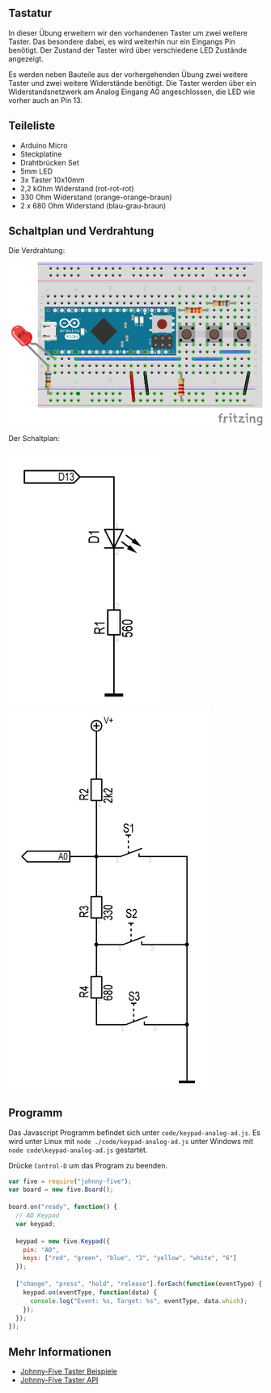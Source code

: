 ## Tastatur

In dieser Übung erweitern wir den vorhandenen Taster um zwei weitere Taster. Das besondere dabei, es wird weiterhin nur ein Eingangs Pin benötigt. Der Zustand der Taster wird über verschiedene LED Zustände angezeigt.

Es werden neben Bauteile aus der vorhergehenden Übung  zwei weitere Taster und zwei weitere Widerstände benötigt. Die Taster werden über ein Widerstandsnetzwerk am Analog Eingang A0 angeschlossen, die LED wie vorher auch an Pin 13.


## Teileliste

* Arduino Micro
* Steckplatine
* Drahtbrücken Set
* 5mm LED 
* 3x Taster 10x10mm
* 2,2 kOhm Widerstand (rot-rot-rot)
* 330 Ohm Widerstand (orange-orange-braun)
* 2 x 680 Ohm Widerstand (blau-grau-braun)

## Schaltplan und Verdrahtung

Die Verdrahtung:

![Verdrahtung](../../images/circ/04-LED-3xButton_Steckplatine.png "Verdrahtung")

Der Schaltplan:

![Schaltplan](../../images/circ/led-schematic.png "Schaltplan")
![Schaltplan](../../images/circ/3xbutton-schematic.png "Schaltplan")

## Programm

Das Javascript Programm befindet sich unter `code/keypad-analog-ad.js`. Es wird unter Linux mit `node ./code/keypad-analog-ad.js` unter Windows mit `node code\keypad-analog-ad.js` gestartet.

Drücke `Control-D` um das Program zu beenden.


```javascript
var five = require("johnny-five");
var board = new five.Board();

board.on("ready", function() {
  // AD Keypad
  var keypad;

  keypad = new five.Keypad({
    pin: "A0",
    keys: ["red", "green", "blue", "3", "yellow", "white", "6"]
  });

  ["change", "press", "hold", "release"].forEach(function(eventType) {
    keypad.on(eventType, function(data) {
      console.log("Event: %s, Target: %s", eventType, data.which);
    });
  });
});
```

## Mehr Informationen

* [Johnny-Five Taster Beispiele](http://johnny-five.io/api/button/)
* [Johnny-Five Taster API](http://johnny-five.io/api/button)
